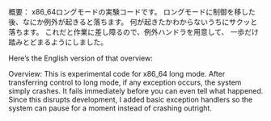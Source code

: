 概要：
    x86_64ロングモードの実験コードです。
    ロングモードに制御を移した後、なにか例外が起きると落ちます。
    何が起きたかわからないうちにサクッと落ちます。
    これだと作業に差し障るので、例外ハンドラを用意して、
    一歩だけ踏みとどまるようにしました。


Here’s the English version of that overview:

Overview:
    This is experimental code for x86_64 long mode.
    After transferring control to long mode, if any exception occurs, the system simply crashes.
    It fails immediately before you can even tell what happened.
    Since this disrupts development, I added basic exception handlers so the system can pause for a moment 
    instead of crashing outright.
